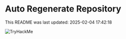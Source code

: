 # Auto Regenerate Repository

This README was last updated: 2025-02-04 17:42:18

 ![TryHackMe](https://tryhackme.com/badge/533634)